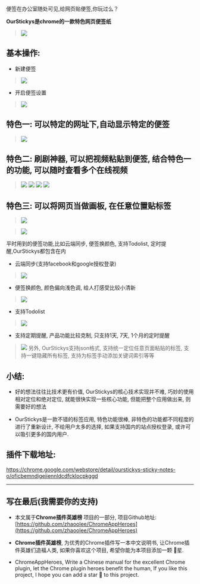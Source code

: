 便签在办公室随处可见,给网页贴便签,你玩过么？

**OurStickys是chrome的一款特色网页便签纸**
> ![](https://user-gold-cdn.xitu.io/2019/6/1/16b0eee7a52f1c3a?w=1240&h=818&f=png&s=180196)

## 基本操作:
- 新建便签
> ![](https://user-gold-cdn.xitu.io/2019/6/1/16b0eee7a56e06d8?w=674&h=474&f=png&s=93073)
- 开启便签设置
> ![](https://user-gold-cdn.xitu.io/2019/6/1/16b0eee7a57d490e?w=664&h=478&f=png&s=25841)



## 特色一: 可以特定的网址下,自动显示特定的便签
> ![](https://user-gold-cdn.xitu.io/2019/6/1/16b0eee7a5ada32c?w=904&h=594&f=png&s=135567)


## 特色二: 刷剧神器, 可以把视频粘贴到便签, 结合特色一的功能, 可以随时查看多个在线视频
> ![](https://user-gold-cdn.xitu.io/2019/6/1/16b0eee7a5bc8043?w=1044&h=616&f=png&s=365223)
> ![](https://user-gold-cdn.xitu.io/2019/6/1/16b0eee7a5ecdc53?w=1240&h=534&f=png&s=557513)
> ![](https://user-gold-cdn.xitu.io/2019/6/1/16b0eee7e770af11?w=1240&h=901&f=png&s=943154)
> ![](https://user-gold-cdn.xitu.io/2019/6/1/16b0eee7e90c592a?w=1240&h=799&f=png&s=435164)

## 特色三: 可以将网页当做画板, 在任意位置贴标签
> ![](https://user-gold-cdn.xitu.io/2019/6/1/16b0eee8026dd83a?w=664&h=606&f=png&s=35611)

> ![](https://user-gold-cdn.xitu.io/2019/6/1/16b0eda2387df6cc?w=2780&h=1730&f=gif&s=4992956)



平时用到的便签功能,比如云端同步, 便签换颜色, 支持Todolist, 定时提醒,OurStickys都包含在内
- 云端同步(支持facebook和google授权登录)
> ![](https://user-gold-cdn.xitu.io/2019/6/1/16b0eee80abfc877?w=828&h=908&f=png&s=202162)



- 便签换颜色, 颜色偏向浅色调, 给人打感受比较小清新

> ![](https://user-gold-cdn.xitu.io/2019/6/1/16b0eee80c448e73?w=892&h=762&f=png&s=95822)

- 支持Todolist
> ![](https://user-gold-cdn.xitu.io/2019/6/1/16b0eee81077ef30?w=912&h=630&f=png&s=90650)
- 支持定期提醒, 产品功能比较克制, 只支持1天, 7天, 1个月的定时提醒
> ![](https://user-gold-cdn.xitu.io/2019/6/1/16b0eee8451a1497?w=942&h=604&f=png&s=86985)
> 另外, OurStickys支持json格式, 支持统一定位任意页面粘贴的标签, 支持一键隐藏所有标签, 支持为标签手动添加关键词索引等等



## 小结:
- 好的想法往往比技术更有价值, OurStickys的核心技术实现并不难, 巧妙的使用相对定位和绝对定位, 就能很快实现一些核心功能, 但能把整个应用做出来, 则需要好的想法

- OurStickys是一款不错的标签应用, 特色功能很棒, 非特色的功能都不同程度的进行了重新设计, 不给用户太多的选择, 如果支持国内的站点授权登录, 或许可以吸引更多的国内用户.

## 插件下载地址:
https://chrome.google.com/webstore/detail/ourstickys-sticky-notes-o/oficbemndigeiiennldcdfcklocpkggd

---

## 写在最后(我需要你的支持)
- 本文属于**Chrome插件英雄榜** 项目的一部分, 项目Github地址: [https://github.com/zhaoolee/ChromeAppHeroes](https://github.com/zhaoolee/ChromeAppHeroes)

- **Chrome插件英雄榜**, 为优秀的Chrome插件写一本中文说明书, 让Chrome插件英雄们造福人类, 如果你喜欢这个项目, 希望你能为本项目添加一颗 🌟星.

- ChromeAppHeroes, Write a Chinese manual for the excellent Chrome plugin, let the Chrome plugin heroes benefit the human, If you like this project, I hope you can add a star 🌟 to this project.





